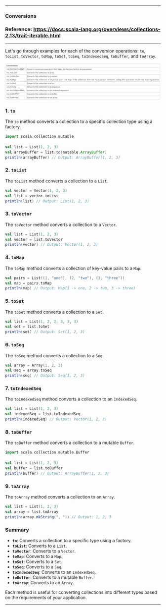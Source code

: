 
---

### Conversions

### Reference: <https://docs.scala-lang.org/overviews/collections-2.13/trait-iterable.html>

---

Let's go through examples for each of the conversion operations: `to`, `toList`, `toVector`, `toMap`, `toSet`, `toSeq`, `toIndexedSeq`, `toBuffer`, and `toArray`.

![Conversions](conversions.png "Conversions")

### 1. `to`

The `to` method converts a collection to a specific collection type using a factory.

```scala
import scala.collection.mutable

val list = List(1, 2, 3)
val arrayBuffer = list.to(mutable.ArrayBuffer)
println(arrayBuffer) // Output: ArrayBuffer(1, 2, 3)
```

### 2. `toList`

The `toList` method converts a collection to a `List`.

```scala
val vector = Vector(1, 2, 3)
val list = vector.toList
println(list) // Output: List(1, 2, 3)
```

### 3. `toVector`

The `toVector` method converts a collection to a `Vector`.

```scala
val list = List(1, 2, 3)
val vector = list.toVector
println(vector) // Output: Vector(1, 2, 3)
```

### 4. `toMap`

The `toMap` method converts a collection of key-value pairs to a `Map`.

```scala
val pairs = List((1, "one"), (2, "two"), (3, "three"))
val map = pairs.toMap
println(map) // Output: Map(1 -> one, 2 -> two, 3 -> three)
```

### 5. `toSet`

The `toSet` method converts a collection to a `Set`.

```scala
val list = List(1, 2, 2, 3, 3, 3)
val set = list.toSet
println(set) // Output: Set(1, 2, 3)
```

### 6. `toSeq`

The `toSeq` method converts a collection to a `Seq`.

```scala
val array = Array(1, 2, 3)
val seq = array.toSeq
println(seq) // Output: Seq(1, 2, 3)
```

### 7. `toIndexedSeq`

The `toIndexedSeq` method converts a collection to an `IndexedSeq`.

```scala
val list = List(1, 2, 3)
val indexedSeq = list.toIndexedSeq
println(indexedSeq) // Output: Vector(1, 2, 3)
```

### 8. `toBuffer`

The `toBuffer` method converts a collection to a mutable `Buffer`.

```scala
import scala.collection.mutable.Buffer

val list = List(1, 2, 3)
val buffer = list.toBuffer
println(buffer) // Output: ArrayBuffer(1, 2, 3)
```

### 9. `toArray`

The `toArray` method converts a collection to an `Array`.

```scala
val list = List(1, 2, 3)
val array = list.toArray
println(array.mkString(", ")) // Output: 1, 2, 3
```

### Summary

- **`to`**: Converts a collection to a specific type using a factory.
- **`toList`**: Converts to a `List`.
- **`toVector`**: Converts to a `Vector`.
- **`toMap`**: Converts to a `Map`.
- **`toSet`**: Converts to a `Set`.
- **`toSeq`**: Converts to a `Seq`.
- **`toIndexedSeq`**: Converts to an `IndexedSeq`.
- **`toBuffer`**: Converts to a mutable `Buffer`.
- **`toArray`**: Converts to an `Array`.

Each method is useful for converting collections into different types based on the requirements of your application.

---
